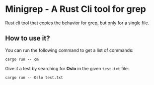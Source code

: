 # Minigrep - A Rust Cli tool for grep 

Rust cli tool that copies the behavior for grep, but only for a single file. 

## How to use it?

You can run the following command to get a list of commands:

```terminal
cargo run -- cm
```

Give it a test by searching for **Oslo** in the given `test.txt` file:

```terminal
cargo run -- Oslo test.txt
```